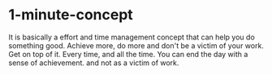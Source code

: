 # 1-minute-concept
It is basically a effort and time management concept that can help you do something good. Achieve more, do more and don't be a victim of your work. Get on top of it. Every time, and all the time. You can end the day with a sense of achievement. and not as a victim of work. 
